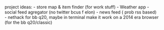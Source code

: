 project ideas:
    - store map & item finder (for work stuff)
    - Weather app
    - social feed agregator (no twitter bcus f elon)
    - news feed ( prob rss based)
    - nethack for bb q20, maybe in terminal
make it work on a 2014 era browser (for the bb q20/classic)
